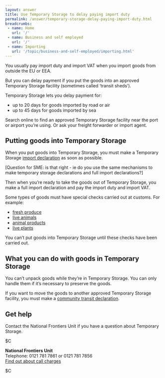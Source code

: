 ```yaml
---
layout: answer
title: Use Temporary Storage to delay paying import duty
permalink: /answer/temporary-storage-delay-paying-import-duty.html
breadcrumbs:
 - name: Home
   url: '/'
 - name: Business and self employed
   url: '/'
 - name: Importing
   url: '/topic/business-and-self-employed/importing.html' 
---
```

You usually pay import duty and import VAT when you import goods from outside the EU or EEA.

But you can delay payment if you put the goods into an approved Temporary Storage facility (sometimes called ‘transit sheds’).

Temporary Storage lets you delay payment for:

- up to 20 days for goods imported by road or air
- up to 45 days for goods imported by sea

Search online to find an approved Temporary Storage facility near the port or airport you’re using. Or ask your freight forwarder or import agent.

## Putting goods into Temporary Storage

When you put goods into Temporary Storage, you must make a Temporary Storage [import declaration](/guide/import-goods-outside-eu/overview.html) as soon as possible.

[Question for SME: is that right - ie do you use the same mechanisms to make temporary storage declarations and full import declarations?]

Then when you’re ready to take the goods out of Temporary Storage, you make a full import declaration and pay the import duty and import VAT.

Some types of goods must have special checks carried out at customs. For example: 

- [fresh produce](guidance/get-a-licence-to-import-food-and-agricultural-products.html)
- [live animals](/guidance/get-a-licence-to-import-live-animals.html)
- [animal products](/guidance/get-a-licence-to-import-furs-skins-and-other-animal-products.html)
- [live plants](/guidance/get-a-licence-to-import-plants-or-plant-products.html)

You can’t put goods into Temporary Storage until these checks have been carried out. 

## What you can do with goods in Temporary Storage

You can’t unpack goods while they’re in Temporary Storage. You can only handle them if it’s necessary to preserve the goods.

If you want to move the goods to another approved Temporary Storage facility, you must make a [community transit declaration](/guide/move-goods-eu/when-to-make-declaration.html).

## Get help

Contact the National Frontiers Unit if you have a question about Temporary Storage.

$C

**National Frontiers Unit**  
Telephone: 0121 781 7861 or 0121 781 7856  
[Find out about call charges](/call-charges)

$C
